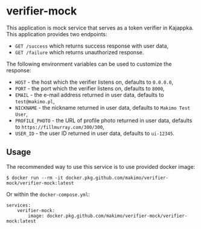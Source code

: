 # verifier-mock

This application is mock service that serves as a token verifier in
Kajappka. This application provides two endpoints:

* `GET /success` which returns success response with user data,
* `GET /failure` which returns unauthorized response.

The following environment variables can be used to customize the
response:

* `HOST` - the host which the verifier listens on, defaults to
  `0.0.0.0`,
* `PORT` - the port which the verifier listens on, defaults to `8000`,
* `EMAIL` - the e-mail address returned in user data, defaults to
  `test@makimo.pl`,
* `NICKNAME` - the nickname returned in user data, defaults to `Makimo Test User`,
* `PROFILE_PHOTO` - the URL of profile photo returned in user data,
  defaults to `https://fillmurray.com/300/300`,
* `USER_ID` - the user ID returned in user data, defaults to `ui-12345`.

## Usage

The recommended way to use this service is to use provided docker image:

```
$ docker run --rm -it docker.pkg.github.com/makimo/verifier-mock/verifier-mock:latest
```

Or within the `docker-compose.yml`:

```
services:
    verifier-mock:
        image: docker.pkg.github.com/makimo/verifier-mock/verifier-mock:latest
```
